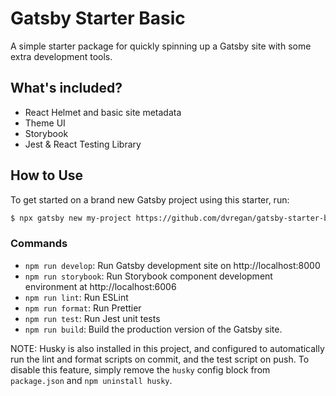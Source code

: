 # Gatsby Starter Basic

A simple starter package for quickly spinning up a Gatsby site with some extra development tools.

## What's included?

- React Helmet and basic site metadata
- Theme UI
- Storybook
- Jest & React Testing Library

## How to Use

To get started on a brand new Gatsby project using this starter, run:

```bash
$ npx gatsby new my-project https://github.com/dvregan/gatsby-starter-basic
```

### Commands

- `npm run develop`: Run Gatsby development site on http://localhost:8000
- `npm run storybook`: Run Storybook component development environment at http://localhost:6006
- `npm run lint`: Run ESLint
- `npm run format`: Run Prettier
- `npm run test`: Run Jest unit tests
- `npm run build`: Build the production version of the Gatsby site.

NOTE: Husky is also installed in this project, and configured to automatically run the lint and format scripts on commit, and the test script on push. To disable this feature, simply remove the `husky` config block from `package.json` and `npm uninstall husky`.
